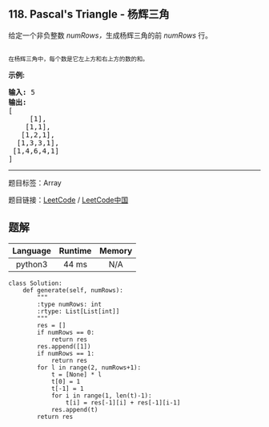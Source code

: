 ## 118. Pascal's Triangle - 杨辉三角

<!--If you want to use the English description, use `question.content` instead-->

<p>给定一个非负整数&nbsp;<em>numRows，</em>生成杨辉三角的前&nbsp;<em>numRows&nbsp;</em>行。</p>

<p><img alt="" src="https://upload.wikimedia.org/wikipedia/commons/0/0d/PascalTriangleAnimated2.gif"></p>

<p><small>在杨辉三角中，每个数是它左上方和右上方的数的和。</small></p>

<p><strong>示例:</strong></p>

<pre><strong>输入:</strong> 5
<strong>输出:</strong>
[
     [1],
    [1,1],
   [1,2,1],
  [1,3,3,1],
 [1,4,6,4,1]
]</pre>



-----

题目标签：Array

题目链接：[LeetCode](https://leetcode.com/problems/pascals-triangle/description/)  /  [LeetCode中国](https://leetcode-cn.com/problems/pascals-triangle/description/)

## 题解



| Language | Runtime | Memory |
|:---:|:---:|:---:|
| python3  | 44  ms | N/A |

```python3
class Solution:
    def generate(self, numRows):
        """
        :type numRows: int
        :rtype: List[List[int]]
        """
        res = []
        if numRows == 0:
            return res
        res.append([1])
        if numRows == 1:
            return res
        for l in range(2, numRows+1):
            t = [None] * l
            t[0] = 1
            t[-1] = 1
            for i in range(1, len(t)-1):
                t[i] = res[-1][i] + res[-1][i-1]
            res.append(t)
        return res
```
